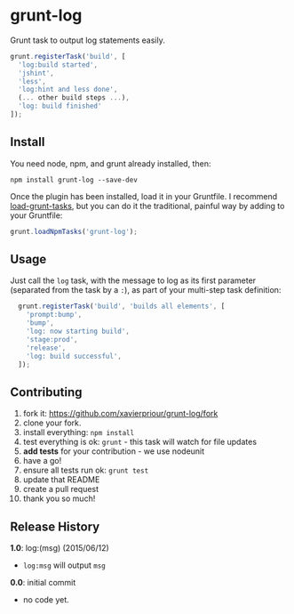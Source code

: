 # grunt-log
Grunt task to output log statements easily.

```js
grunt.registerTask('build', [
  'log:build started',
  'jshint',
  'less',
  'log:hint and less done',
  (... other build steps ...),
  'log: build finished'
]);
```

## Install
You need node, npm, and grunt already installed, then:
```
npm install grunt-log --save-dev
```

Once the plugin has been installed, load it in your Gruntfile.
I recommend [load-grunt-tasks](https://www.npmjs.org/package/load-grunt-tasks),
but you can do it the traditional, painful way by adding to your Gruntfile:
```js
grunt.loadNpmTasks('grunt-log');
```

## Usage
Just call the `log` task, with the message to log as its first parameter
(separated from the task by a `:`), as part of your multi-step task definition:
```js
  grunt.registerTask('build', 'builds all elements', [
    'prompt:bump',
    'bump',
    'log: now starting build',
    'stage:prod',
    'release',
    'log: build successful',
  ]);
```

## Contributing
 1. fork it: https://github.com/xavierpriour/grunt-log/fork
 2. clone your fork.
 3. install everything: `npm install`
 4. test everything is ok: `grunt` - this task will watch for file updates
 5. **add tests** for your contribution - we use nodeunit
 6. have a go!
 7. ensure all tests run ok: `grunt test`
 8. update that README
 9. create a pull request
10. thank you so much!

## Release History
__1.0__: log:(msg) (2015/06/12)

  * `log:msg` will output `msg`

__0.0__: initial commit

  * no code yet.
